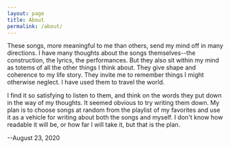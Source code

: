 ```yaml
---
layout: page
title: About
permalink: /about/
---
```


These songs, more meaningful to me than others, send my mind off in many directions. I have many thoughts about the songs themselves--the construction, the lyrics, the performances. But they also sit within my mind as totems of all the other things I think about. They give shape and coherence to my life story. They invite me to remember things I might otherwise neglect. I have used them to travel the world.

I find it so satisfying to listen to them, and think on the words they put down in the way of my thoughts. It seemed obvious to try writing them down. My plan is to choose songs at random from the playlist of my favorites and use it as a vehicle for writing about both the songs and myself. I don't know how readable it will be, or how far I will take it, but that is the plan. 

--August 23, 2020